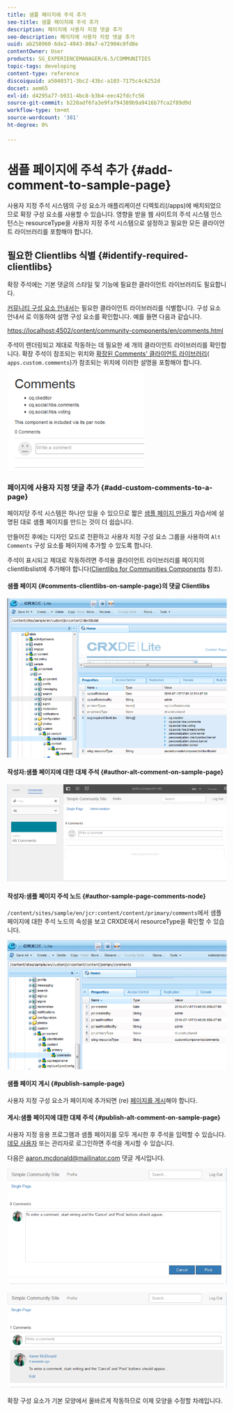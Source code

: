 ```yaml
---
title: 샘플 페이지에 주석 추가
seo-title: 샘플 페이지에 주석 추가
description: 페이지에 사용자 지정 댓글 추가
seo-description: 페이지에 사용자 지정 댓글 추가
uuid: ab258960-6de2-4943-80a7-e72904c0fd8e
contentOwner: User
products: SG_EXPERIENCEMANAGER/6.5/COMMUNITIES
topic-tags: developing
content-type: reference
discoiquuid: a5040371-3bc2-43bc-a103-7175c4c6252d
docset: aem65
exl-id: d4295a77-b931-4bc8-b3b4-eec42fdcfc56
source-git-commit: b220adf6fa3e9faf94389b9a9416b7fca2f89d9d
workflow-type: tm+mt
source-wordcount: '381'
ht-degree: 0%

---
```


# 샘플 페이지에 주석 추가 {#add-comment-to-sample-page}

사용자 지정 주석 시스템의 구성 요소가 애플리케이션 디렉토리(/apps)에 배치되었으므로 확장 구성 요소를 사용할 수 있습니다. 영향을 받을 웹 사이트의 주석 시스템 인스턴스는 resourceType을 사용자 지정 주석 시스템으로 설정하고 필요한 모든 클라이언트 라이브러리를 포함해야 합니다.

## 필요한 Clientlibs 식별 {#identify-required-clientlibs}

확장 주석에는 기본 댓글의 스타일 및 기능에 필요한 클라이언트 라이브러리도 필요합니다.

[커뮤니티 구성 요소 안내서](/help/communities/components-guide.md)는 필요한 클라이언트 라이브러리를 식별합니다. 구성 요소 안내서 로 이동하여 설명 구성 요소를 확인합니다. 예를 들면 다음과 같습니다.

[https://localhost:4502/content/community-components/en/comments.html](https://localhost:4502/content/community-components/en/comments.html)

주석이 렌더링되고 제대로 작동하는 데 필요한 세 개의 클라이언트 라이브러리를 확인합니다. 확장 주석이 참조되는 위치와 [확장된 Comments&#39; 클라이언트 라이브러리](/help/communities/extend-create-components.md#create-a-client-library-folder)( `apps.custom.comments`)가 참조되는 위치에 이러한 설명을 포함해야 합니다.

![comments-component1](assets/comments-component1.png)

### 페이지에 사용자 지정 댓글 추가 {#add-custom-comments-to-a-page}

페이지당 주석 시스템은 하나만 있을 수 있으므로 짧은 [샘플 페이지 만들기](/help/communities/create-sample-page.md) 자습서에 설명된 대로 샘플 페이지를 만드는 것이 더 쉽습니다.

만들어진 후에는 디자인 모드로 전환하고 사용자 지정 구성 요소 그룹을 사용하여 `Alt Comments` 구성 요소를 페이지에 추가할 수 있도록 합니다.

주석이 표시되고 제대로 작동하려면 주석용 클라이언트 라이브러리를 페이지의 clientlibslist에 추가해야 합니다([Clientlibs for Communities Components](/help/communities/clientlibs.md) 참조).

#### 샘플 페이지 {#comments-clientlibs-on-sample-page}의 댓글 Clientlibs

![comments-clientlibs-crxde](assets/comments-clientlibs-crxde.png)

#### 작성자:샘플 페이지에 대한 대체 주석 {#author-alt-comment-on-sample-page}

![alt-comment](assets/alt-comment.png)

#### 작성자:샘플 페이지 주석 노드 {#author-sample-page-comments-node}

`/content/sites/sample/en/jcr:content/content/primary/comments`에서 샘플 페이지에 대한 주석 노드의 속성을 보고 CRXDE에서 resourceType을 확인할 수 있습니다.

![verify-comment-crxde](assets/verify-comment-crxde.png)

#### 샘플 페이지 게시 {#publish-sample-page}

사용자 지정 구성 요소가 페이지에 추가되면 (re) [페이지를 게시](/help/communities/sites-console.md#publishing-the-site)해야 합니다.

#### 게시:샘플 페이지에 대한 대체 주석 {#publish-alt-comment-on-sample-page}

사용자 지정 응용 프로그램과 샘플 페이지를 모두 게시한 후 주석을 입력할 수 있습니다. [데모 사용자](/help/communities/tutorials.md#demo-users) 또는 관리자로 로그인하면 주석을 게시할 수 있습니다.

다음은 aaron.mcdonald@mailinator.com 댓글 게시입니다.

![publish-alt-comment](assets/publish-alt-comment.png)

![publish-alt-comment1](assets/publish-alt-comment1.png)

확장 구성 요소가 기본 모양에서 올바르게 작동하므로 이제 모양을 수정할 차례입니다.
